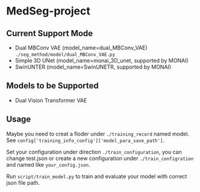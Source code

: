 # MedSeg-project

## Current Support Mode
- Dual MBConv VAE (model_name=dual_MBConv_VAE) ```./seg_method/model/dual_MBConv_VAE.py``` 
- Simple 3D UNet (model_name=monai_3D_unet, supported by MONAI)
- SwinUNTER (model_name=SwinUNETR, supported by MONAI)

## Models to be Supported
- Dual Vision Transformer VAE

## Usage
Maybe you need to creat a floder under ```./training_record``` named model. See 
```config['training_info_config']['model_para_save_path']```.

Set your configuration under direction ```./train_configuration```, you can change test.json or create a new 
configuration under ```./train_configration``` and named like ```your_config.json```.

Run ```script/train_model.py``` to train and evaluate your model with correct json file path.

